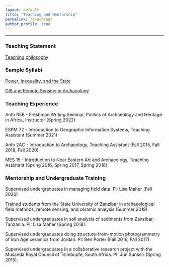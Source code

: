 ```yaml
---
layout: default
title: "Teaching and Mentorship"
permalink: /teaching/
author_profile: true
---
```

---

### Teaching Statement
[Teaching philosophy](github.io/wolfalders/files/pdf/alders_teaching.pdf)

### Sample Syllabi
[Power, Inequality, and the State](github.io/wolfalders/files/pdf/alders_syllabus_powerheterarchy.pdf)

[GIS and Remote Sensing in Archaeology](github.io/wolfalders/files/pdf/alders_syllabus_gis.pdf)

### Teaching Experience
Anth R5B - Freshman Writing Seminar, Politics of Archaeology and Heritage in Africa, Instructor (Spring 2022) 

ESPM 72  - Introduction to Geographic Information Systems, Teaching Assistant (Summer 2021)

Anth 2AC - Introduction to Archaeology, Teaching Assistant (Fall 2015, Fall 2018, Fall 2020)

MES 15   - Introduction to Near Eastern Art and Archaeology, Teaching Assistant (Spring 2016, Spring 2017, Spring 2018)


### Mentorship and Undergraduate Training
Supervised undergraduates in managing field data. PI: Lisa Maher (Fall 2020)

Trained students from the State University of Zanzibar in archaeological field methods, remote sensing, and ceramic analysis (Summer 2019).

Supervised undergraduates in soil analysis of sediments from Zanzibar, Tanzania. PI: Lisa Maher (Spring 2018).

Supervised undergraduates doing structure-from-motion photogrammetry of Iron Age ceramics from Jordan. PI: Ben Porter (Fall 2016, Fall 2017).

Supervised undergraduates in a collaborative research project with the Musanda Royal Council of Tsimbupfe, South Africa. PI: Jun Sunseri (Spring 2015).
